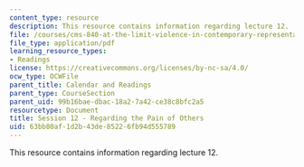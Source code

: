 ```yaml
---
content_type: resource
description: This resource contains information regarding lecture 12.
file: /courses/cms-840-at-the-limit-violence-in-contemporary-representation-fall-2013/63bb80af1d2b43de85226fb94d555789_MITCMS_840F13_Session_12.pdf
file_type: application/pdf
learning_resource_types:
- Readings
license: https://creativecommons.org/licenses/by-nc-sa/4.0/
ocw_type: OCWFile
parent_title: Calendar and Readings
parent_type: CourseSection
parent_uid: 99b16bae-dbac-18a2-7a42-ce38c8bfc2a5
resourcetype: Document
title: Session 12 - Regarding the Pain of Others
uid: 63bb80af-1d2b-43de-8522-6fb94d555789
---
```

This resource contains information regarding lecture 12.